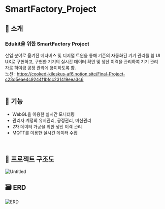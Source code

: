 # SmartFactory_Project

## 📜 소개
### Edukit을 위한 SmartFactory Project
산업 분야로 옮겨진 메타버스 및 디지털 트윈을 통해 기존의 자동화된 기기 관리를 웹 UI UX로 구현하고, 구현한 기기의 실시간 데이터 확인 및 생산 이력을 관리하여 기기 관리자로 하여금 공정 관리에 용이하도록 함. <br/>
노션 : https://cooked-kileskus-af6.notion.site/Final-Project-c23d5eae4c9244f1bfcc231419eea3c6
<br/>
<br/>

## 🧰 기능
* WebGL을 이용한 실시간 모니터링
* 관리자 계정의 유저관리, 공정관리, 머신관리 
* 2차 데이터 가공을 위한 생산 이력 관리 
* MQTT를 이용한 실시간 데이터 수집
<br/>

## 📁 프로젝트 구조도

![Untitled](https://user-images.githubusercontent.com/80251711/209544297-11a74221-c17d-43ea-803f-afdb8b803902.png)

## 🗃 ERD

![ERD](https://user-images.githubusercontent.com/80251711/209545274-fd691f7b-9a41-45ff-84aa-92b30b372356.png)



